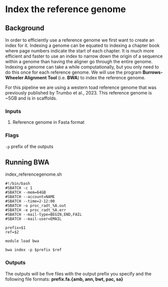 # Index the reference genome

## Background

In order to efficiently use a reference genome we first want to create an index for it. Indexing a genome can be equated to indexing a chapter book where page numbers indicate the start of each chapter. It is much more efficient and faster to use an index to narrow down the origin of a sequence within a genome than having the aligner go through the entire genome. Indexing a genome can take a while computationally, but you only need to do this once for each reference genome. We will use the program **Burrows-Wheeler Alignment Tool** (i.e. **BWA**) to index the reference genome.  

For this pipeline we are using a western toad reference genome that was previously published by Trumbo et al., 2023. This reference genome is ~5GB and is in scaffolds.  

### Inputs
1) Reference genome in Fasta format

### Flags
`-p` prefix of the outputs

## Running BWA
index_referencegenome.sh

```
#!/bin/bash
#SBATCH -c 1
#SBATCH --mem=64GB
#SBATCH --account=NAME
#SBATCH --time=2-12:00
#SBATCH -o proc_radt_%A.out
#SBATCH -e proc_radt_%A.err
#SBATCH --mail-type=BEGIN,END,FAIL
#SBATCH --mail-user=EMAIL

prefix=$1
ref=$2

module load bwa

bwa index -p $prefix $ref
```
### Outputs
The outputs will be five files with the output prefix you specify and the following file formats: **prefix.fa.{amb, ann, bwt, pac, sa}**
